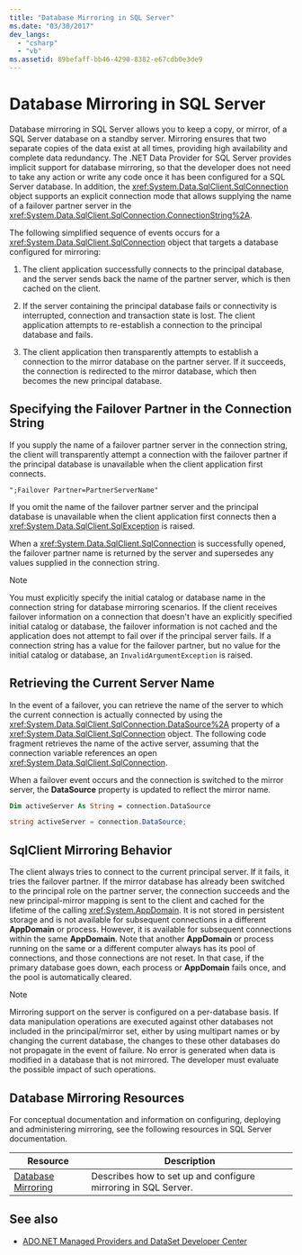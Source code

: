 ```yaml
---
title: "Database Mirroring in SQL Server"
ms.date: "03/30/2017"
dev_langs: 
  - "csharp"
  - "vb"
ms.assetid: 89befaff-bb46-4290-8382-e67cdb0e3de9
---
```

# Database Mirroring in SQL Server
Database mirroring in SQL Server allows you to keep a copy, or mirror, of a SQL Server database on a standby server. Mirroring ensures that two separate copies of the data exist at all times, providing high availability and complete data redundancy. The .NET Data Provider for SQL Server provides implicit support for database mirroring, so that the developer does not need to take any action or write any code once it has been configured for a SQL Server database. In addition, the <xref:System.Data.SqlClient.SqlConnection> object supports an explicit connection mode that allows supplying the name of a failover partner server in the <xref:System.Data.SqlClient.SqlConnection.ConnectionString%2A>.  
  
 The following simplified sequence of events occurs for a <xref:System.Data.SqlClient.SqlConnection> object that targets a database configured for mirroring:  
  
1. The client application successfully connects to the principal database, and the server sends back the name of the partner server, which is then cached on the client.  
  
2. If the server containing the principal database fails or connectivity is interrupted, connection and transaction state is lost. The client application attempts to re-establish a connection to the principal database and fails.  
  
3. The client application then transparently attempts to establish a connection to the mirror database on the partner server. If it succeeds, the connection is redirected to the mirror database, which then becomes the new principal database.  
  
## Specifying the Failover Partner in the Connection String  
 If you supply the name of a failover partner server in the connection string, the client will transparently attempt a connection with the failover partner if the principal database is unavailable when the client application first connects.  
  
```  
";Failover Partner=PartnerServerName"  
```  
  
 If you omit the name of the failover partner server and the principal database is unavailable when the client application first connects then a <xref:System.Data.SqlClient.SqlException> is raised.  
  
 When a <xref:System.Data.SqlClient.SqlConnection> is successfully opened, the failover partner name is returned by the server and supersedes any values supplied in the connection string.  
  
> [!NOTE]
>  You must explicitly specify the initial catalog or database name in the connection string for database mirroring scenarios. If the client receives failover information on a connection that doesn't have an explicitly specified initial catalog or database, the failover information is not cached and the application does not attempt to fail over if the principal server fails. If a connection string has a value for the failover partner, but no value for the initial catalog or database, an `InvalidArgumentException` is raised.  
  
## Retrieving the Current Server Name  
 In the event of a failover, you can retrieve the name of the server to which the current connection is actually connected by using the <xref:System.Data.SqlClient.SqlConnection.DataSource%2A> property of a <xref:System.Data.SqlClient.SqlConnection> object. The following code fragment retrieves the name of the active server, assuming that the connection variable references an open <xref:System.Data.SqlClient.SqlConnection>.  
  
 When a failover event occurs and the connection is switched to the mirror server, the **DataSource** property is updated to reflect the mirror name.  
  
```vb  
Dim activeServer As String = connection.DataSource  
```  
  
```csharp  
string activeServer = connection.DataSource;  
```  
  
## SqlClient Mirroring Behavior  
 The client always tries to connect to the current principal server. If it fails, it tries the failover partner. If the mirror database has already been switched to the principal role on the partner server, the connection succeeds and the new principal-mirror mapping is sent to the client and cached for the lifetime of the calling <xref:System.AppDomain>. It is not stored in persistent storage and is not available for subsequent connections in a different **AppDomain** or process. However, it is available for subsequent connections within the same **AppDomain**. Note that another **AppDomain** or process running on the same or a different computer always has its pool of connections, and those connections are not reset. In that case, if the primary database goes down, each process or **AppDomain** fails once, and the pool is automatically cleared.  
  
> [!NOTE]
>  Mirroring support on the server is configured on a per-database basis. If data manipulation operations are executed against other databases not included in the principal/mirror set, either by using multipart names or by changing the current database, the changes to these other databases do not propagate in the event of failure. No error is generated when data is modified in a database that is not mirrored. The developer must evaluate the possible impact of such operations.  
  
## Database Mirroring Resources  
 For conceptual documentation and information on configuring, deploying and administering mirroring, see the following resources in SQL Server documentation.  
  
|Resource|Description|  
|--------------|-----------------|  
|[Database Mirroring](/sql/database-engine/database-mirroring/database-mirroring-sql-server)|Describes how to set up and configure mirroring in SQL Server.|  
  
## See also

- [ADO.NET Managed Providers and DataSet Developer Center](https://go.microsoft.com/fwlink/?LinkId=217917)
